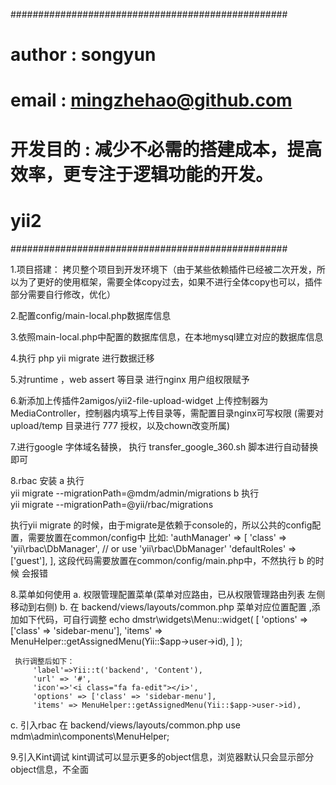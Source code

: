 ##################################################
# author    : songyun
# email     : mingzhehao@github.com
# 开发目的  : 减少不必需的搭建成本，提高效率，更专注于逻辑功能的开发。
# yii2
##################################################

1.项目搭建：
    拷贝整个项目到开发环境下（由于某些依赖插件已经被二次开发，所以为了更好的使用框架，需要全体copy过去，如果不进行全体copy也可以，插件部分需要自行修改，优化）

2.配置config/main-local.php数据库信息

3.依照main-local.php中配置的数据库信息，在本地mysql建立对应的数据库信息

4.执行 php yii migrate 进行数据迁移 

5.对runtime ，web assert 等目录 进行nginx 用户组权限赋予

6.新添加上传插件2amigos/yii2-file-upload-widget 上传控制器为MediaController，控制器内填写上传目录等，需配置目录nginx可写权限 (需要对upload/temp 目录进行 777 授权，以及chown改变所属)

7.进行google 字体域名替换， 执行 transfer_google_360.sh 脚本进行自动替换即可

8.rbac 安装 
  a 执行  
    yii migrate --migrationPath=@mdm/admin/migrations
  b 执行  
    yii migrate --migrationPath=@yii/rbac/migrations
  
  执行yii migrate 的时候，由于migrate是依赖于console的，所以公共的config配置，需要放置在common/config中
  比如:
        'authManager' => [
            'class' => 'yii\rbac\DbManager', // or use 'yii\rbac\DbManager'
            'defaultRoles' => ['guest'],
        ],
   这段代码需要放置在common/config/main.php中，不然执行 b 的时候 会报错
 
8.菜单如何使用
  a. 权限管理配置菜单(菜单对应路由，已从权限管理路由列表 左侧移动到右侧)
  b. 在 backend/views/layouts/common.php 菜单对应位置配置 ,添加如下代码，可自行调整
     echo dmstr\widgets\Menu::widget( [
         'options' => ['class' => 'sidebar-menu'], 
         'items' => MenuHelper::getAssignedMenu(Yii::$app->user->id), 
     ] );

     执行调整后如下：
         'label'=>Yii::t('backend', 'Content'),
         'url' => '#',
         'icon'=>'<i class="fa fa-edit"></i>',
         'options' => ['class' => 'sidebar-menu'], 
         'items' => MenuHelper::getAssignedMenu(Yii::$app->user->id), 

   c. 引入rbac 在 backend/views/layouts/common.php
      use mdm\admin\components\MenuHelper; 

9.引入Kint调试
    kint调试可以显示更多的object信息，浏览器默认只会显示部分object信息，不全面
